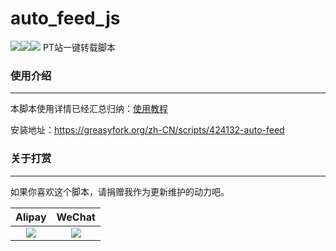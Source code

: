 # auto_feed_js 
![](https://img.shields.io/github/forks/tomorrow505/auto_feed_js)![](https://img.shields.io/github/stars/tomorrow505/auto_feed_js)![](https://img.shields.io/github/license/tomorrow505/auto_feed_js)
PT站一键转载脚本

### 使用介绍

----

本脚本使用详情已经汇总归纳：[使用教程](https://github.com/tomorrow505/auto_feed_js/wiki)

安装地址：https://greasyfork.org/zh-CN/scripts/424132-auto-feed

### 关于打赏

----

如果你喜欢这个脚本，请捐赠我作为更新维护的动力吧。

|                   Alipay                    |                     WeChat                     |
| :-----------------------------------------: | :--------------------------------------------: |
| ![](https://tomorrow505.xyz/img/ali_pay.png) | ![](https://tomorrow505.xyz/img/wechat_pay.png) |

 


